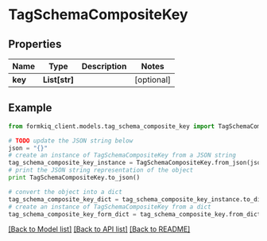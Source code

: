 # TagSchemaCompositeKey


## Properties

Name | Type | Description | Notes
------------ | ------------- | ------------- | -------------
**key** | **List[str]** |  | [optional] 

## Example

```python
from formkiq_client.models.tag_schema_composite_key import TagSchemaCompositeKey

# TODO update the JSON string below
json = "{}"
# create an instance of TagSchemaCompositeKey from a JSON string
tag_schema_composite_key_instance = TagSchemaCompositeKey.from_json(json)
# print the JSON string representation of the object
print TagSchemaCompositeKey.to_json()

# convert the object into a dict
tag_schema_composite_key_dict = tag_schema_composite_key_instance.to_dict()
# create an instance of TagSchemaCompositeKey from a dict
tag_schema_composite_key_form_dict = tag_schema_composite_key.from_dict(tag_schema_composite_key_dict)
```
[[Back to Model list]](../README.md#documentation-for-models) [[Back to API list]](../README.md#documentation-for-api-endpoints) [[Back to README]](../README.md)


